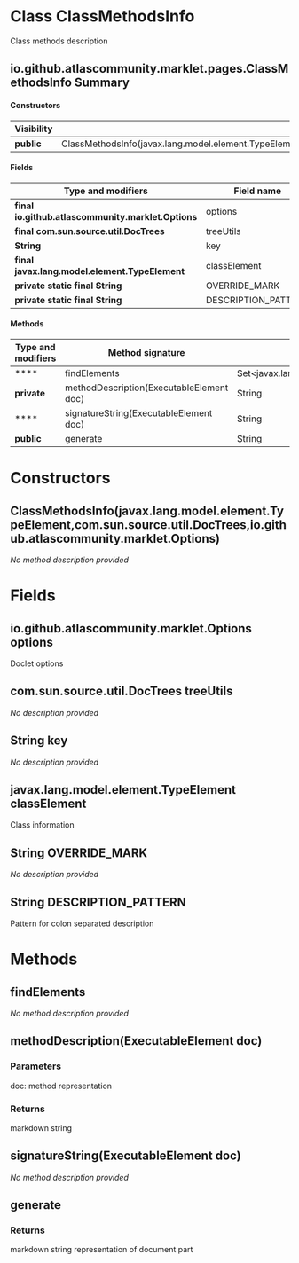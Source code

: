 Class ClassMethodsInfo
======================
Class methods description

io.github.atlascommunity.marklet.pages.ClassMethodsInfo Summary
-------
#### Constructors
| Visibility | Signature                                                                                                                    |
| ---------- | ---------------------------------------------------------------------------------------------------------------------------- |
| **public** | ClassMethodsInfo(javax.lang.model.element.TypeElement,com.sun.source.util.DocTrees,io.github.atlascommunity.marklet.Options) |
#### Fields
| Type and modifiers                                 | Field name          |
| -------------------------------------------------- | ------------------- |
| **final io.github.atlascommunity.marklet.Options** | options             |
| **final com.sun.source.util.DocTrees**             | treeUtils           |
| **String**                                         | key                 |
| **final javax.lang.model.element.TypeElement**     | classElement        |
| **private static final String**                    | OVERRIDE_MARK       |
| **private static final String**                    | DESCRIPTION_PATTERN |
#### Methods
| Type and modifiers | Method signature                         | Return type                                     |
| ------------------ | ---------------------------------------- | ----------------------------------------------- |
| ****               | findElements                             | Set<javax.lang.model.element.ExecutableElement> |
| **private**        | methodDescription(ExecutableElement doc) | String                                          |
| ****               | signatureString(ExecutableElement doc)   | String                                          |
| **public**         | generate                                 | String                                          |

Constructors
============
ClassMethodsInfo(javax.lang.model.element.TypeElement,com.sun.source.util.DocTrees,io.github.atlascommunity.marklet.Options)
----------------------------------------------------------------------------------------------------------------------------
*No method description provided*



Fields
======
io.github.atlascommunity.marklet.Options options
------------------------------------------------
Doclet options


com.sun.source.util.DocTrees treeUtils
--------------------------------------
*No description provided*


String key
--------------------
*No description provided*


javax.lang.model.element.TypeElement classElement
-------------------------------------------------
Class information


String OVERRIDE_MARK
------------------------------
*No description provided*


String DESCRIPTION_PATTERN
------------------------------------
Pattern for colon separated description



Methods
=======
findElements
------------
*No method description provided*


methodDescription(ExecutableElement doc)
----------------------------------------


### Parameters

doc: method representation

### Returns

markdown string


signatureString(ExecutableElement doc)
--------------------------------------
*No method description provided*


generate
--------


### Returns

markdown string representation of document part



